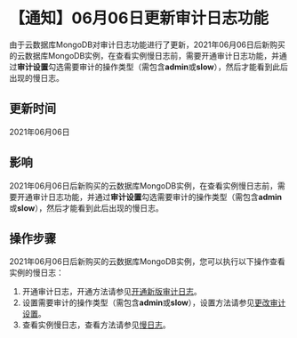 # 【通知】06月06日更新审计日志功能

由于云数据库MongoDB对审计日志功能进行了更新，2021年06月06日后新购买的云数据库MongoDB实例，在查看实例慢日志前，需要开通审计日志功能，并通过**审计设置**勾选需要审计的操作类型（需包含**admin**或**slow**），然后才能看到此后出现的慢日志。

## 更新时间

2021年06月06日

## 影响

2021年06月06日后新购买的云数据库MongoDB实例，在查看实例慢日志前，需要开通审计日志功能，并通过**审计设置**勾选需要审计的操作类型（需包含**admin**或**slow**），然后才能看到此后出现的慢日志。

## 操作步骤

2021年06月06日后新购买的云数据库MongoDB实例，您可以执行以下操作查看实例的慢日志：

1.  开通审计日志，开通方法请参见[开通新版审计日志](/cn.zh-CN/用户指南/数据安全性/新版审计日志/开通新版审计日志.md)。
2.  设置需要审计的操作类型（需包含**admin**或**slow**），设置方法请参见[更改审计设置](/cn.zh-CN/用户指南/数据安全性/新版审计日志/更改审计设置.md)。
3.  查看实例慢日志，查看方法请参见[慢日志](/cn.zh-CN/用户指南/性能诊断与优化（CloudDBA）/慢日志.md)。

